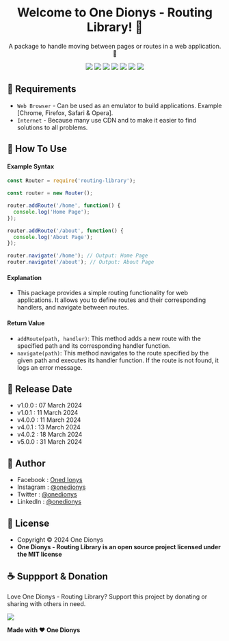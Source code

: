 <h1 align="center">Welcome to One Dionys - Routing Library! 👋 </h1>

<p align="center">A package to handle moving between pages or routes in a web application. 💖 </p>

<p align="center">
<img src="https://img.shields.io/github/contributors/onedionys/onedionys-routing-library?style=flat-square">
<img src="https://img.shields.io/github/issues/onedionys/onedionys-routing-library?style=flat-square">
<img src="https://img.shields.io/github/stars/onedionys/onedionys-routing-library?style=flat-square"> 
<img src="https://img.shields.io/github/forks/onedionys/onedionys-routing-library?style=flat-square">
<img src="https://img.shields.io/github/last-commit/onedionys/onedionys-routing-library.svg?style=flat-square">
<img src="https://img.shields.io/github/languages/code-size/onedionys/onedionys-routing-library?style=flat-square">
<img src="https://img.shields.io/github/license/onedionys/onedionys-routing-library?style=flat-square">
</p>

## 💾 Requirements

* `Web Browser` - Can be used as an emulator to build applications. Example [Chrome, Firefox, Safari & Opera].
* `Internet` - Because many use CDN and to make it easier to find solutions to all problems.

## 🎯 How To Use

#### Example Syntax

```javascript
const Router = require('routing-library');

const router = new Router();

router.addRoute('/home', function() {
  console.log('Home Page');
});

router.addRoute('/about', function() {
  console.log('About Page');
});

router.navigate('/home'); // Output: Home Page
router.navigate('/about'); // Output: About Page
```

#### Explanation

* This package provides a simple routing functionality for web applications. It allows you to define routes and their corresponding handlers, and navigate between routes.

#### Return Value

* `addRoute(path, handler)`: This method adds a new route with the specified path and its corresponding handler function.
* `navigate(path)`: This method navigates to the route specified by the given path and executes its handler function. If the route is not found, it logs an error message.

## 📆 Release Date

* v1.0.0 : 07 March 2024
* v1.0.1 : 11 March 2024
* v4.0.0 : 11 March 2024
* v4.0.1 : 13 March 2024
* v4.0.2 : 18 March 2024
* v5.0.0 : 31 March 2024

## 🧑 Author

* Facebook : <a href="https://www.facebook.com/theonedionys"> Oned Ionys</a>
* Instagram : <a href="https://www.instagram.com/onedionys/"> @onedionys</a>
* Twitter : <a href="https://twitter.com/onedionys"> @onedionys</a>
* LinkedIn :  <a href="https://www.linkedin.com/in/onedionys/"> @onedionys</a>

## 📝 License

* Copyright © 2024 One Dionys
* **One Dionys - Routing Library is an open source project licensed under the MIT license**

## ☕️ Suppport & Donation

Love One Dionys - Routing Library? Support this project by donating or sharing with others in need.

<a href="https://www.buymeacoffee.com/onedionys"><img src="https://img.shields.io/badge/Buy_Me_A_Coffee-FFDD00?style=for-the-badge&logo=buy-me-a-coffee&logoColor=black"/> </a>

**Made with ❤️ One Dionys**
